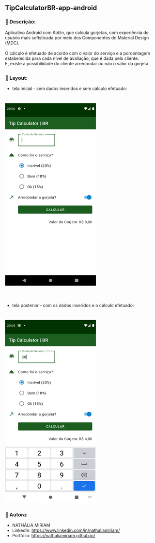 ## TipCalculatorBR-app-android

### 📄 Descrição:

Aplicativo Android com Kotlin, que calcula gorjetas, com experiência de usuário mais sofisticada por meio dos Componentes do Material Design (MDC). <br> <br>
O cálculo é efetuado de acordo com o valor do serviço e a porcentagem estabelecida para cada nível de avaliação, que é dada pelo cliente. <br>
E, existe a possibilidade do cliente arredondar ou não o valor da gorjeta.

##

### 📲 Layout:

- tela inicial - sem dados inseridos e sem cálculo efetuado:
<h1>
  <img src="docs/images/image_first.png"  width="300" height="600">
</h1>
<br>

- tela posterior - com os dados inseridos e o cálculo efetuado:
<h1>
  <img src="docs/images/image_second.png"  width="300" height="600">
</h1>

### 📍 Autora:

- NATHÁLIA MIRIAM
- LinkedIn: https://www.linkedin.com/in/nathaliamiriam/
- Portfólio: https://nathaliamiriam.github.io/
